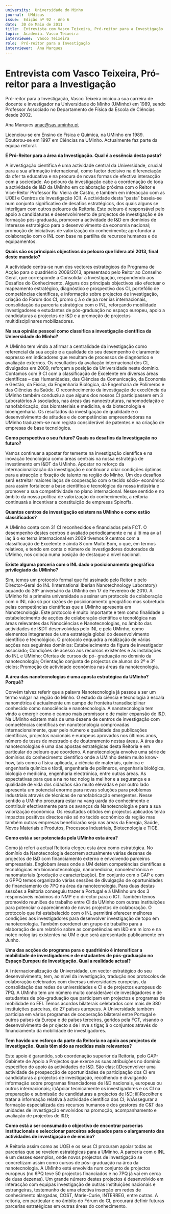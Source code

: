 ```yaml
---
university:  Universidade do Minho
journal:  UMdicas
issue:  Edição nº 92 - Ano 6
date:  30 de Maio de 2011
title:  Entrevista com Vasco Teixeira, Pró-reitor para a Investigação
topic:  Academia. Vasco Teixeira
interviewee:  Vasco Teixeira
role:  Pró-reitor para a Investigação
interviewer:  Ana Marques
--- 
```


# Entrevista com Vasco Teixeira, Pró-reitor para a Investigação

Pró-reitor para a Investigação, Vasco Teixeira iniciou a sua carreira de docente e investigador na Universidade do Minho (UMinho) em 1989, sendo Professor Associado no Departamento de Física da Escola de Ciências desde 2002.
 
Ana Marques anac@sas.uminho.pt 


Licenciou-se em Ensino de Física e Química, na UMinho em 1989.
Doutorou-se em 1997 em Ciências na UMinho. Actualmente faz parte da equipa reitoral.
 

**É Pró-Reitor para a área da Investigação. Qual é a essência desta pasta?**

A investigação científica é uma actividade central da Universidade, crucial para a sua afirmação internacional, como factor decisivo na diferenciação da ofer ta educativa e na procura de novas formas de efectiva interacção com a sociedade. Ao pelouro da investigação cabe a coordenação de toda a actividade de I&D da UMinho em colaboração próxima com o Reitor e Vice-Reitor Professor Rui Vieira de Castro, e também em interacção com as UOEI e Centros de Investigação (CI). A actividade desta “pasta” baseia-se num conjunto significativo de desafios estratégicos, dos quais alguns se interligam com outros pelouros da Reitoria. Este pelouro é responsável pelo apoio a candidaturas e desenvolvimento de projectos de investigação e de formação pós-graduada, promover a actividade de I&D em domínios de interesse estratégico para o desenvolvimento da economia nacional; promoção de iniciativas de valorização do conhecimento; aprofundar a colaboração com o INL com base na partilha de recursos humanos e de equipamentos.
 

**Quais são os principais objectivos do pelouro que lidera até 2013, final deste mandato?**

A actividade centra-se num dos vectores estratégicos do Programa de Acção para o quadriénio 2009/2013, apresentado pelo Reitor ao Conselho Geral, que corresponde a Consolidar a Investigação, respondendo aos Desafios do Conhecimento.
Alguns dos principais objectivos são efectuar o mapeamento estratégico, diagnóstico e prospectivo dos CI, portefólio de competências científicas, e informação sobre projectos de investigação, criação do Fórum dos CI, promo ç ã o de pa rcer ias internacionais, consolidação da parceria estratégica com o INL, reforçando mobilidade investigadores e estudantes de pós-graduação no espaço europeu, apoio a candidaturas a projectos de I&D e a promoção de projectos multidisciplinares mobilizadores.
 

**Na sua opinião pessoal como classifica a investigação científica da Universidade do Minho?**

A UMinho tem vindo a afirmar a centralidade da investigação como referencial da sua acção e a qualidade do seu desempenho é claramente expresso em indicadores que resultam de processos de diagnóstico e avaliação externos. Os resultados da avaliação internacional dos CI, divulgados em 2009, reforçam a posição da Universidade neste domínio.
Contamos com 9 CI com a classificação de Excelente em diversas áreas científicas – das Humanidades, das Ciências da Comunicação, da Economia e Gestão, da Física, da Engenharia Biológica, da Engenharia de Polímeros e das Ciências da Saúde.
O reconhecimento da investigação de excelência da UMinho também conduziu a que alguns dos nossos CI participassem em 3 Laboratórios A ssociados, nas áreas das nanoestruturas, nanomodelação e nanofabricação, dos biomateriais e medicina, e da biotecnologia e bioengenharia.
Os resultados da investigação de qualidade e o desenvolvimento de atitudes e de competências empreendedoras na UMinho traduzem-se num registo considerável de patentes e na criação de empresas de base tecnológica.
 

**Como perspectiva o seu futuro? Quais os desafios da Investigação no futuro?**

Vamos continuar a apostar for temente na investigação científica e na inovação tecnológica como áreas centrais na nossa estratégia de investimento em I&DT da UMinho. Apostar no reforço da internacionalização da investigação e continuar a criar condições óptimas para a atracção e fixação de talento na região do Minho. Um dos desafios será estreitar maiores laços de cooperação com o tecido sócio- económico para assim fortalecer a base científica e tecnológica da nossa indústria e promover a sua competitividade no plano internacional. Nesse sentido e no âmbito da nossa política de valorização do conhecimento, a reitoria continuará a incentivar a constituição de empresas Spinoffs.
 

**Quantos centros de investigação existem na UMinho e como estão classificados?**

A UMinho conta com 31 CI reconhecidos e financiados pela FCT. O desempenho destes centros é avaliado periodicamente e na ú lti ma av a l iaç ã o ex terna internacional em 2009 tivemos 9 centros com a classificação de Excelente e ainda 8 com Muito Bom, o que, em termos relativos, e tendo em conta o número de investigadores doutorados da UMinho, nos coloca numa posição de destaque a nível nacional.
 

**Existe alguma parceria com o INL dado o posicionamento geográfico privilegiado da UMinho?**

Sim, temos um protocolo formal que foi assinado pelo Reitor e pelo Director-Geral do INL (International Iberian Nanotechnology Laboratory) aquando do 36º aniversário da UMinho em 17 de Fevereiro de 2010. A UMinho foi a primeira universidade a assinar um protocolo de colaboração com o INL não só por razões de posicionamento geográfico mas sobretudo pelas competências científicas que a UMinho apresenta em Nanotecnologia.
Este protocolo é muito importante e tem como finalidade o estabelecimento de acções de colaboração científica e tecnológica nas áreas relevantes das Nanociências e Nanotecnologias, no âmbito das actividades de I&DT desenvolvidas pelo INL e pela UMinho, como elementos integrantes de uma estratégia global do desenvolvimento científico e tecnológico.
O protocolo enquadra a realização de várias acções nos seguintes domínios: Estabelecimento da figura de investigador associado; Condições de acesso aos recursos existentes e às instalações do INL e UMinho; Ofertas de cursos de pó- graduação no domínio da nanotecnologia; Orientação conjunta de projectos de alunos do 2º e 3º ciclos; Promoção de actividade económica nas áreas da nanotecnologia.
 

**A área das nanotecnologias é uma aposta estratégica da UMinho? Porquê?**

Convém talvez referir que a palavra Nanotecnologia já passou a ser um termo vulgar na região do Minho. O estudo da ciência e tecnologia à escala nanométrica é actualmente um campo de fronteira transdisciplinar conhecido como nanociência e nanotecnologia. A nanotecnologia tem vindo a emergir como o campo mais promissor e de maior expansão de I&D. Na UMinho existem mais de uma dezena de centros de investigação com competências científicas em nanotecnologia comprovadas internacionalmente, quer pelo número e qualidade das publicações científicas, projectos nacionais e europeus aprovados nos últimos anos, número de teses de mestrado e de doutoramento nestas áreas.
A área das nanotecnologias é uma das apostas estratégicas desta Reitoria e em particular do pelouro que coordeno. A nanotecnologia envolve uma série de domínios do conhecimento científico onde a UMinho detém muito know-how, tais como a física aplicada, a ciência de materiais, química e engenharia química e têxtil, engenharia de polímeros, engenharia biológica, biologia e medicina, engenharia electrónica, entre outras áreas.
As expectativas para que a na no tec nolog ia mel hor e a segurança e a qualidade de vida dos cidadãos são muito elevadas e por outro lado apresenta um potencial enorme para novas soluções para problemas industriais através de técnicas de nanofabricação emergentes.
Nesse sentido a UMinho procurará estar na vang uarda do conhecimento e contribuir efectivamente para os avanços da Nanotecnologia e para a sua valorização económica. Os resultados obtidos em projectos aplicados terão impactos positivos directos não só no tecido económico da região mas também outras empresas beneficiarão seja nas áreas da Energia, Saúde, Novos Materiais e Produtos, Processos Industriais, Biotecnologia e TICE.
 

**Como está a ser potenciada pela UMinho esta área?**

Como já referi a actual Reitoria elegeu esta área como estratégica. No domínio da Nanotecnologia decorrem actualmente várias dezenas de projectos de I&D com financiamento externo e envolvendo parceiros empresariais. Englobam áreas onde a UM detém competências científicas e tecnológicas em bionanotecnologia, nanomedicina, nanoelectrónica e nanomateriais (produção e caracterização).
Em conjunto com o GAP e com o GPPQ temos organizado várias sessões de divulgação de oportunidades de financiamento do 7PQ na área da nanotecnologia.
Para duas destas sessões a Reitoria conseguiu trazer a Portugal e à UMinho um dos 3 responsáveis máximos do NMP e o director para o ICT. Também temos promovido reuniões de trabalho entre CI da UMinho com outras instituições para potenciar o aparecimento de novos projectos de colaboração.
O protocolo que foi estabelecido com o INL permitirá oferecer melhores condições aos investigadores para desenvolver investigação de topo em nanotecnologia. Também coordenei um grupo de trabalho para a elaboração de um relatório sobre as competências em I&D em m icro e na notec nolog ias existentes na UM e que será apresentado publicamente em Junho.
 

**Uma das acções do programa para o quadriénio é intensificar a mobilidade de investigadores e de estudantes de pós-graduação no Espaço Europeu de Investigação. Qual a realidade actual?**

A i nternacionalização da Universidade, um vector estratégico do seu desenvolvimento, tem, ao nível da investigação, tradução nos protocolos de colaboração celebrados com diversas universidades europeias, da consolidação das redes de universidades e CI e de projectos europeus do 7PQ.
A UMinho tem um número muito considerável de investigadores e de estudantes de pós-graduação que participam em projectos e programas de mobilidade no EEI.
Temos acordos bilaterais celebrados com mais de 380 instituições parceiras, de 27 países europeus.
A Universidade também participa em vários programas de cooperação bilateral entre Portugal e outros países da Europa e de países terceiros, geridos pela FCT, visando o desenvolvimento de pr ojecto s de i nve s tigaç ã o conjuntos através do financiamento da mobilidade de investigadores.
 

**Tem havido um esforço da parte da Reitoria no apoio aos projectos de investigação. Quais têm sido as medidas mais relevantes?**

Este apoio é garantido, sob coordenação superior da Reitoria, pelo GAP-Gabinete de Apoio a Projectos que exerce as suas atribuições no domínio específico do apoio às actividades de I&D.
São elas: i)Desenvolver uma actividade de prospecção de oportunidades de participação dos CI em candidaturas a projectos de investigação, recolhendo e divulgando informação sobre programas financiadores de I&D nacionais, europeus ou outros internacionais; ii)Apoiar tecnicamente os investigadores e os CI na preparação e submissão de candidaturas a projectos de I&D; iii)Recolher e tratar a informação relativa à actividade científica dos CI; iv)Assegurar a formação especializada dos recursos humanos e dos gestores de C&T das unidades de investigação envolvidos na promoção, acompanhamento e avaliação de projectos de I&D; 


**Como está a ser consumado o objectivo de encontrar parcerias institucionais e seleccionar parceiros adequados para o alargamento das actividades de investigação e de ensino?**

A Reitoria assim como as UOEI e os seus CI procuram apoiar todas as parcerias que se revelem estratégicas para a UMinho. A parceria com o INL é um desses exemplos, onde novos projectos de investigação se concretizam assim como cursos de pós- graduação na área da nanotecnologia.
A UMinho está envolvida num conjunto de projectos europeus (no 6PQ teve 50 projectos financiados e no 7PQ já vai em cerca de duas dezenas). Um grande número destes projectos é desenvolvido em interacção com equipas investigação de outras instituições nacionais e estrangeiras, testemunho de uma efectiva inserção em redes de conhecimento alargadas, COST, Marie-Curie, INTERREG, entre outras. A reitoria, em particular e no âmbito do Fórum do CI, procurará definir futuras parcerias estratégicas em outras áreas do conhecimento.

